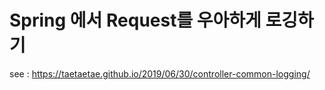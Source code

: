# Spring 에서 Request를 우아하게 로깅하기

see : https://taetaetae.github.io/2019/06/30/controller-common-logging/
